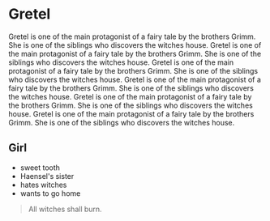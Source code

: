 # Gretel
Gretel is one of the main protagonist of a fairy tale by the brothers Grimm. She is one of the siblings who discovers the witches house.
Gretel is one of the main protagonist of a fairy tale by the brothers Grimm. She is one of the siblings who discovers the witches house.
Gretel is one of the main protagonist of a fairy tale by the brothers Grimm. She is one of the siblings who discovers the witches house.
Gretel is one of the main protagonist of a fairy tale by the brothers Grimm. She is one of the siblings who discovers the witches house.
Gretel is one of the main protagonist of a fairy tale by the brothers Grimm. She is one of the siblings who discovers the witches house.
Gretel is one of the main protagonist of a fairy tale by the brothers Grimm. She is one of the siblings who discovers the witches house.

## Girl
* sweet tooth
* Haensel's sister
* hates witches
* wants to go home

> All witches shall burn.